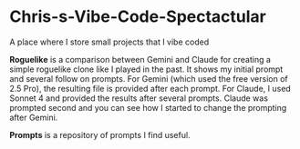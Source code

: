 # Chris-s-Vibe-Code-Spectactular
A place where I store small projects that I vibe coded

<b>Roguelike</b> is a comparison between Gemini and Claude for creating a simple roguelike clone like I played in the past.  It shows my initial prompt and several follow on prompts.  For Gemini (which used the free version of 2.5 Pro), the resulting file is provided after each prompt.  For Claude, I used Sonnet 4 and provided the results after several prompts.  Claude was prompted second and you can see how I started to change the prompting after Gemini.

<b>Prompts</b> is a repository of prompts I find useful.